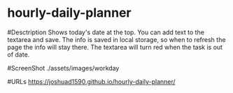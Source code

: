 # hourly-daily-planner
#Desctription 
Shows today's date at the top.
You can add text to the textarea and save.
The info is saved in local storage, so when to refresh the page the info will stay there. 
The textarea will turn red when the task is out of date. 

#ScreenShot
./assets/images/workday

#URLs
https://joshuad1590.github.io/hourly-daily-planner/
